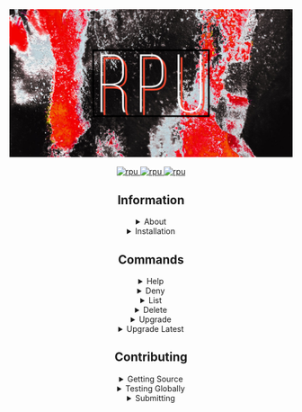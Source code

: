 <div align="center">
  <img src="https://raw.githubusercontent.com/dubfib/rpu/main/logo/1.png" alt="rpu" />

  <p align="center">

  <a href="https://www.npmjs.com/package/rpu">
    <img src="https://img.shields.io/npm/v/rpu?style=for-the-badge" alt="rpu" />
  </a>
    
  <a href="https://www.npmjs.com/package/rpu">
    <img src="https://img.shields.io/npm/dt/rpu?style=for-the-badge" alt="rpu" />
  </a>

  <a href="https://www.npmjs.com/package/rpu">
    <img src="https://img.shields.io/badge/License-MIT-orange?style=for-the-badge" alt="rpu" />
  </a>

  </p>
</p>

<h2>Information</h2>
<details>
  <summary>About</summary>
  A CLI (terminal) tool to upgrade all your NPM packages with a single command with a built in deny list
</details>

<details>
  <summary>Installation</summary>
  <code>$ npm install -g rpu</code>
</details>

<h2>Commands</h2>

<details>
  <summary>Help</summary>
  <p>List all commands in terminal</p>
  <code>$ rpu</code>
</details>

<details>
  <summary>Deny</summary>
  <p>Deny a package from upgrading</p>
  <code>$ rpu deny</code>
</details>


<details>
  <summary>List</summary>
  <p>List all denied packages</p>
  <code>$ rpu list</code>
</details>

<details>
  <summary>Delete</summary>
  <p>Delete a package from the denied list</p>
  <code>$ rpu delete</code>
</details>

<details>
  <summary>Upgrade</summary>
  <p>v1.2.0 > v1.2.4</p>  
  <code>$ rpu upgrade</code>
</details>

<details>
  <summary>Upgrade Latest</summary>
  <p>v1.2.0 > v2.2.4</p>  
  <code>$ rpu upgrade latest</code>
</details>

<h2>Contributing</h2>
<details>
  <summary>Getting Source</summary>
  <code>$ git clone https://github.com/dubfib/rpu.git</code>
</details>

<details>
  <summary>Testing Globally</summary>
  <code>$ npm install -g ./</code>
</details>

<details>
  <summary>Submitting</summary>
  https://github.com/dubfib/rpu/pulls
</details>

</div>
